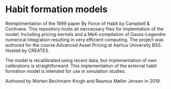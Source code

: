 # Habit formation models
Reimplimentation of the 1999 paper By Force of Habit by Campbell & Cochrane.
This repository hosts all neccessary files for implemtation of the model. Including pricing-kernels and a MeX-compilation of Gauss-Legendre numerical integration resulting in very efficient computing.
The project was authored for the course Advanced Asset Pricing at Aarhus University BSS. Hosted by CREATES.

The model is recallibrated using recent data, but implementation of own calibrations is straightforward.
This implementation of the external habit formation model is intended for use in simulation studies.

Authored by Morten Bechmann Krogh and Rasmus Møller Jensen in 2019.
